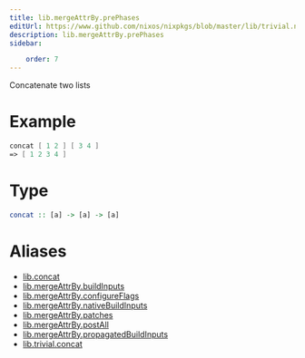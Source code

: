 ```yaml
---
title: lib.mergeAttrBy.prePhases
editUrl: https://www.github.com/nixos/nixpkgs/blob/master/lib/trivial.nix#L111C12
description: lib.mergeAttrBy.prePhases
sidebar:

    order: 7
---
```


Concatenate two lists

# Example

```nix
concat [ 1 2 ] [ 3 4 ]
=> [ 1 2 3 4 ]
```

# Type

```haskell
concat :: [a] -> [a] -> [a]
```


# Aliases

- [lib.concat](reference/lib/lib-concat)
- [lib.mergeAttrBy.buildInputs](reference/lib/mergeAttrBy/lib-mergeAttrBy-buildInputs)
- [lib.mergeAttrBy.configureFlags](reference/lib/mergeAttrBy/lib-mergeAttrBy-configureFlags)
- [lib.mergeAttrBy.nativeBuildInputs](reference/lib/mergeAttrBy/lib-mergeAttrBy-nativeBuildInputs)
- [lib.mergeAttrBy.patches](reference/lib/mergeAttrBy/lib-mergeAttrBy-patches)
- [lib.mergeAttrBy.postAll](reference/lib/mergeAttrBy/lib-mergeAttrBy-postAll)
- [lib.mergeAttrBy.propagatedBuildInputs](reference/lib/mergeAttrBy/lib-mergeAttrBy-propagatedBuildInputs)
- [lib.trivial.concat](reference/lib/trivial/lib-trivial-concat)


